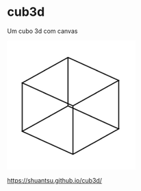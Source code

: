 # cub3d

Um cubo 3d com canvas

<kbd>![Thumbnail](thumb.png)</kbd>

https://shuantsu.github.io/cub3d/
